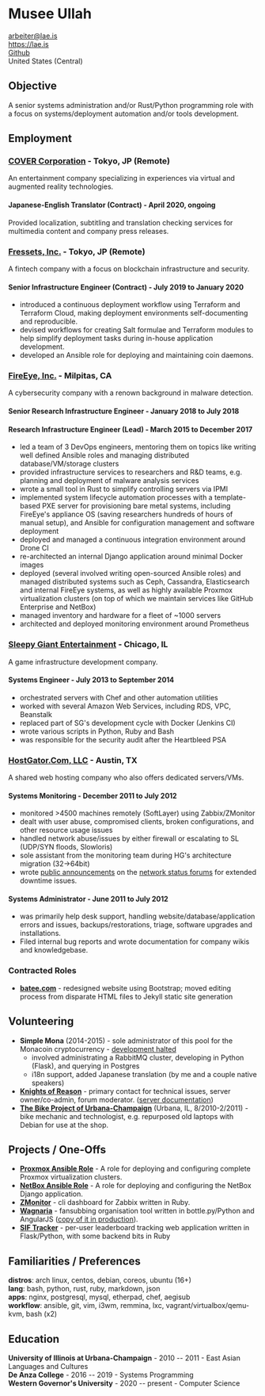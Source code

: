 # Musee Ullah

<arbeiter@lae.is>  
<https://lae.is>  
[Github](https://www.github.com/lae)  
United States (Central)

## Objective

A senior systems administration and/or Rust/Python programming role with a focus
on systems/deployment automation and/or tools development.

## Employment

### [COVER Corporation](https://cover-corp.com/) - Tokyo, JP (Remote)

An entertainment company specializing in experiences via virtual and augmented
reality technologies.

#### Japanese-English Translator (Contract) - April 2020, ongoing

Provided localization, subtitling and translation checking services for
multimedia content and company press releases.

### [Fressets, Inc.](https://fressets.com/) - Tokyo, JP (Remote)

A fintech company with a focus on blockchain infrastructure and security.

#### Senior Infrastructure Engineer (Contract) - July 2019 to January 2020

- introduced a continuous deployment workflow using Terraform and Terraform
  Cloud, making deployment environments self-documenting and reproducible.
- devised workflows for creating Salt formulae and Terraform modules to help
  simplify deployment tasks during in-house application development.
- developed an Ansible role for deploying and maintaining coin daemons.

### [FireEye, Inc.](https://fireeye.com) - Milpitas, CA

A cybersecurity company with a renown background in malware detection.

#### Senior Research Infrastructure Engineer - January 2018 to July 2018
#### Research Infrastructure Engineer (Lead) - March 2015 to December 2017

- led a team of 3 DevOps engineers, mentoring them on topics like writing well
  defined Ansible roles and managing distributed database/VM/storage clusters
- provided infrastructure services to researchers and R&D teams, e.g. planning
  and deployment of malware analysis services
- wrote a small tool in Rust to simplify controlling servers via IPMI
- implemented system lifecycle automation processes with a template-based PXE
  server for provisioning bare metal systems, including FireEye's appliance OS
  (saving researchers hundreds of hours of manual setup), and Ansible for
  configuration management and software deployment
- deployed and managed a continuous integration environment around Drone CI
- re-architected an internal Django application around minimal Docker images
- deployed (several involved writing open-sourced Ansible roles) and managed
  distributed systems such as Ceph, Cassandra, Elasticsearch and internal
  FireEye systems, as well as highly available Proxmox virtualization clusters
  (on top of which we maintain services like GitHub Enterprise and NetBox)
- managed inventory and hardware for a fleet of ~1000 servers
- architected and deployed monitoring environment around Prometheus

### [Sleepy Giant Entertainment](http://sleepygiant.com) - Chicago, IL

A game infrastructure development company.

#### Systems Engineer - July 2013 to September 2014

- orchestrated servers with Chef and other automation utilities
- worked with several Amazon Web Services, including RDS, VPC, Beanstalk
- replaced part of SG's development cycle with Docker (Jenkins CI)
- wrote various scripts in Python, Ruby and Bash
- was responsible for the security audit after the Heartbleed PSA

### [HostGator.Com, LLC](http://hostgator.com) - Austin, TX

A shared web hosting company who also offers dedicated servers/VMs.

#### Systems Monitoring - December 2011 to July 2012

- monitored >4500 machines remotely (SoftLayer) using Zabbix/ZMonitor
- dealt with user abuse, compromised clients, broken configurations, and other resource usage issues
- handled network abuse/issues by either firewall or escalating to SL (UDP/SYN floods, Slowloris)
- sole assistant from the monitoring team during HG's architecture migration (32->64bit)
- wrote [public announcements](http://forums.hostgator.com/search.php?do=finduser&u=126179)
  on the [network status forums](http://forums.hostgator.com/network-status-f14.html)
  for extended downtime issues.  

#### Systems Administrator - June 2011 to July 2012

- was primarily help desk support, handling website/database/application errors and
  issues, backups/restorations, triage, software upgrades and installations.
- Filed internal bug reports and wrote documentation for company wikis and knowledgebase.

### Contracted Roles

* [**batee.com**](http://batee.com) - redesigned website using Bootstrap; moved
  editing process from disparate HTML files to Jekyll static site generation

## Volunteering

* **Simple Mona** (2014-2015) - sole administrator of this pool for the Monacoin
  cryptocurrency - [development halted](https://github.com/lae/simplemona)  
  - involved administrating a RabbitMQ cluster, developing in Python (Flask),
    and querying in Postgres  
  - i18n support, added Japanese translation (by me and a couple native speakers)  
* [**Knights of Reason**](http://knightsofreason.net) - primary contact for
  technical issues, server owner/co-admin, forum moderator.
  ([server documentation](https://wiki.milkteafuzz.com))  
* [**The Bike Project of Urbana-Champaign**](http://thebikeproject.org)
  (Urbana, IL, 8/2010-2/2011) - bike mechanic and technologist, e.g. repurposed
  old laptops with Debian for use at the shop.  

## Projects / One-Offs

* [**Proxmox Ansible Role**](https://github.com/lae/ansible-role-proxmox) - A role for deploying and configuring complete Proxmox virtualization clusters.  
* [**NetBox Ansible Role**](https://github.com/lae/ansible-role-netbox) - A role for deploying and configuring the NetBox Django application.  
* [**ZMonitor**](https://github.com/lae/zmonitor) - cli dashboard for Zabbix
  written in Ruby.  
* [**Wagnaria**](https://github.com/lae/wagnaria) - fansubbing organisation
  tool written in bottle.py/Python and AngularJS
  ([copy of it in production](https://c.milkteafuzz.com/)).  
* [**SIF Tracker**](https://github.com/lae/sift) - per-user leaderboard tracking
  web application written in Flask/Python, with some backend bits in Ruby  

## Familiarities / Preferences

**distros**: arch linux, centos, debian, coreos, ubuntu (16+)  
**lang**: bash, python, rust, ruby, markdown, json  
**apps**: nginx, postgresql, mysql, etherpad, chef, aegisub  
**workflow**: ansible, git, vim, i3wm, remmina, lxc, vagrant/virtualbox/qemu-kvm, bash (x2)

## Education

**University of Illinois at Urbana-Champaign** - 2010 -- 2011 - East Asian
  Languages and Cultures  
**De Anza College** - 2016 -- 2019 - Systems Programming  
**Western Governor's University** - 2020 -- present - Computer Science  
